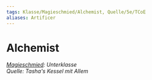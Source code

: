 ```yaml
---
tags: Klasse/Magieschmied/Alchemist, Quelle/5e/TCoE
aliases: Artificer
---
```

Alchemist
=========

[_Magieschmied_](Magieschmied.md)_: Unterklasse_  
_Quelle: Tasha's Kessel mit Allem_